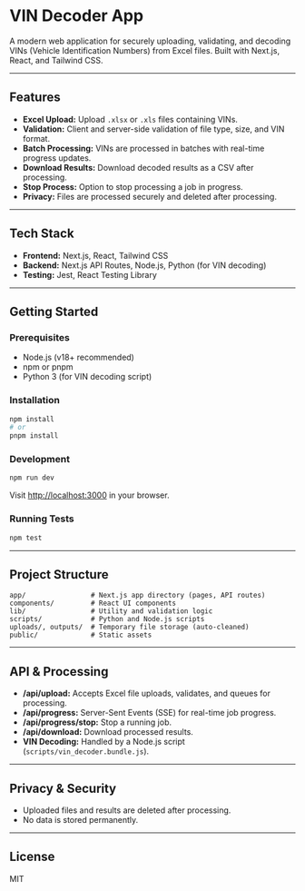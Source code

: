 # VIN Decoder App

A modern web application for securely uploading, validating, and decoding VINs (Vehicle Identification Numbers) from Excel files. Built with Next.js, React, and Tailwind CSS.

---

## Features

- **Excel Upload:** Upload `.xlsx` or `.xls` files containing VINs.
- **Validation:** Client and server-side validation of file type, size, and VIN format.
- **Batch Processing:** VINs are processed in batches with real-time progress updates.
- **Download Results:** Download decoded results as a CSV after processing.
- **Stop Process:** Option to stop processing a job in progress.
- **Privacy:** Files are processed securely and deleted after processing.

---

## Tech Stack

- **Frontend:** Next.js, React, Tailwind CSS
- **Backend:** Next.js API Routes, Node.js, Python (for VIN decoding)
- **Testing:** Jest, React Testing Library

---

## Getting Started

### Prerequisites

- Node.js (v18+ recommended)
- npm or pnpm
- Python 3 (for VIN decoding script)

### Installation

```sh
npm install
# or
pnpm install
```

### Development

```sh
npm run dev
```

Visit [http://localhost:3000](http://localhost:3000) in your browser.

### Running Tests

```sh
npm test
```

---

## Project Structure

```text
app/                # Next.js app directory (pages, API routes)
components/         # React UI components
lib/                # Utility and validation logic
scripts/            # Python and Node.js scripts
uploads/, outputs/  # Temporary file storage (auto-cleaned)
public/             # Static assets
```

---

## API & Processing

- **/api/upload:** Accepts Excel file uploads, validates, and queues for processing.
- **/api/progress:** Server-Sent Events (SSE) for real-time job progress.
- **/api/progress/stop:** Stop a running job.
- **/api/download:** Download processed results.
- **VIN Decoding:** Handled by a Node.js script (`scripts/vin_decoder.bundle.js`).

---

## Privacy & Security

- Uploaded files and results are deleted after processing.
- No data is stored permanently.

---

## License

MIT
